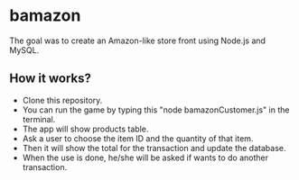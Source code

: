 # bamazon

The goal was to create an Amazon-like store front using Node.js and MySQL. 

## How it works? 

- Clone this repository.
- You can run the game by typing this "node bamazonCustomer.js" in the terminal.
- The app will show products table.
- Ask a user to choose the item ID and the quantity of that item.
- Then it will show the total for the transaction and update the database.
- When the use is done, he/she will be asked if wants to do another transaction.